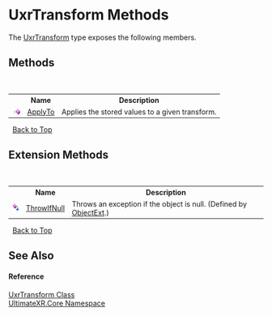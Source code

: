 # UxrTransform Methods
 

The <a href="T_UltimateXR_Core_UxrTransform">UxrTransform</a> type exposes the following members.


## Methods
&nbsp;<table><tr><th></th><th>Name</th><th>Description</th></tr><tr><td>![Public method](media/pubmethod.gif "Public method")</td><td><a href="M_UltimateXR_Core_UxrTransform_ApplyTo">ApplyTo</a></td><td>
Applies the stored values to a given transform.</td></tr></table>&nbsp;
<a href="#uxrtransform-methods">Back to Top</a>

## Extension Methods
&nbsp;<table><tr><th></th><th>Name</th><th>Description</th></tr><tr><td>![Public Extension Method](media/pubextension.gif "Public Extension Method")</td><td><a href="M_UltimateXR_Extensions_System_ObjectExt_ThrowIfNull">ThrowIfNull</a></td><td>
Throws an exception if the object is null.
 (Defined by <a href="T_UltimateXR_Extensions_System_ObjectExt">ObjectExt</a>.)</td></tr></table>&nbsp;
<a href="#uxrtransform-methods">Back to Top</a>

## See Also


#### Reference
<a href="T_UltimateXR_Core_UxrTransform">UxrTransform Class</a><br /><a href="N_UltimateXR_Core">UltimateXR.Core Namespace</a><br />